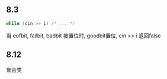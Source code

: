 ## 8.3
```cpp
while (cin >> i) /* ... */
```
当 eofbit, failbit, badbit 被置位时, goodbit置位, cin >> i 返回false
## 8.12
聚合类